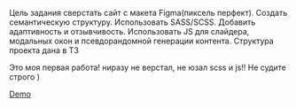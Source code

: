 Цель задания сверстать сайт с макета Figma(пиксель перфект). Создать семантическую структуру. Использовать SASS/SCSS. Добавить адаптивность и отзывчивость. Использовать JS для слайдера, модальных окон и псевдорандомной генерации контента.
Структура проекта дана в ТЗ

Это моя первая работа! ниразу не верстал, не юзал scss и js!! Не судите строго )

[Demo](https://shmykovandrey.github.io/shelter/shelter/pages/main/)
